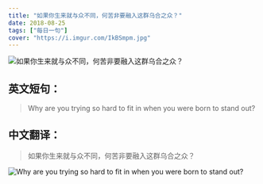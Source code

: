 ```yaml
---
title: "如果你生来就与众不同，何苦非要融入这群乌合之众？"
date: 2018-08-25
tags: ["每日一句"]
cover: "https://i.imgur.com/IkBSmpm.jpg"
---
```


![如果你生来就与众不同，何苦非要融入这群乌合之众？](https://i.imgur.com/kkszSn8.jpg)

## 英文短句：
> Why are you trying so hard to fit in when you were born to stand out? 

<!--more-->

## 中文翻译：
> 如果你生来就与众不同，何苦非要融入这群乌合之众？

![Why are you trying so hard to fit in when you were born to stand out? ](https://i.imgur.com/v3E7FGG.jpg)

